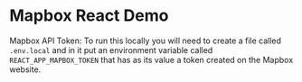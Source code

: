 # Mapbox React Demo

Mapbox API Token: To run this locally you will need to create a file called `.env.local` and in it put an environment variable called `REACT_APP_MAPBOX_TOKEN` that has as its value a token created on the Mapbox website.
